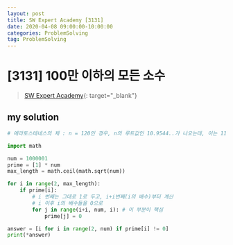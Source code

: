 ```yaml
---
layout: post
title: SW Expert Academy [3131]
date: 2020-04-08 09:00:00-10:00:00
categories: ProblemSolving
tag: ProblemSolving
---
```


# [3131] 100만 이하의 모든 소수
> [SW Expert Academy](https://swexpertacademy.com/main/main.do){: target="_blank"}

## my solution
```python
# 에라토스테네스의 체 : n = 120인 경우, n의 루트값인 10.9544..가 나오는데, 이는 11보다 작으므로 11이하의 배수만 체크하면 됨

import math

num = 1000001
prime = [1] * num
max_length = math.ceil(math.sqrt(num))

for i in range(2, max_length):
    if prime[i]:
        # i 번째는 그대로 1로 두고, i+i번째(i의 배수)부터 계산
        # i 이후 i의 배수들을 0으로
        for j in range(i+i, num, i): # 이 부분이 핵심
            prime[j] = 0

answer = [i for i in range(2, num) if prime[i] != 0]
print(*answer)
```
